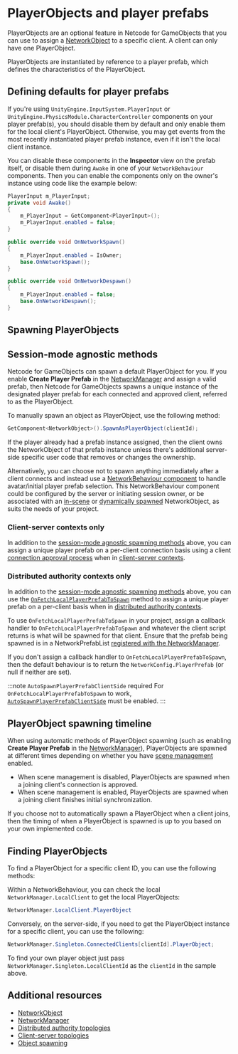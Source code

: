 # PlayerObjects and player prefabs

PlayerObjects are an optional feature in Netcode for GameObjects that you can use to assign a [NetworkObject](networkobject.md) to a specific client. A client can only have one PlayerObject.

PlayerObjects are instantiated by reference to a player prefab, which defines the characteristics of the PlayerObject.

## Defining defaults for player prefabs

If you're using `UnityEngine.InputSystem.PlayerInput` or `UnityEngine.PhysicsModule.CharacterController` components on your player prefab(s), you should disable them by default and only enable them for the local client's PlayerObject. Otherwise, you may get events from the most recently instantiated player prefab instance, even if it isn't the local client instance.

You can disable these components in the **Inspector** view on the prefab itself, or disable them during `Awake` in one of your `NetworkBehaviour` components. Then you can enable the components only on the owner's instance using code like the example below:

```csharp
PlayerInput m_PlayerInput;
private void Awake()
{
    m_PlayerInput = GetComponent<PlayerInput>();
    m_PlayerInput.enabled = false;
}

public override void OnNetworkSpawn()
{
    m_PlayerInput.enabled = IsOwner;
    base.OnNetworkSpawn();
}

public override void OnNetworkDespawn()
{
    m_PlayerInput.enabled = false;
    base.OnNetworkDespawn();
}
```

## Spawning PlayerObjects

## Session-mode agnostic methods

Netcode for GameObjects can spawn a default PlayerObject for you. If you enable **Create Player Prefab** in the [NetworkManager](../components/networkmanager.md) and assign a valid prefab, then Netcode for GameObjects spawns a unique instance of the designated player prefab for each connected and approved client, referred to as the PlayerObject.

To manually spawn an object as PlayerObject, use the following method:

```csharp
GetComponent<NetworkObject>().SpawnAsPlayerObject(clientId);
```

If the player already had a prefab instance assigned, then the client owns the NetworkObject of that prefab instance unless there's additional server-side specific user code that removes or changes the ownership.

Alternatively, you can choose not to spawn anything immediately after a client connects and instead use a [NetworkBehaviour component](networkbehaviour.md) to handle avatar/initial player prefab selection. This NetworkBehaviour component could be configured by the server or initiating session owner, or be associated with an [in-scene](scenemanagement/inscene-placed-networkobjects.md) or [dynamically spawned](object-spawning.md#dynamically-spawned-network-prefabs) NetworkObject, as suits the needs of your project.

### Client-server contexts only

In addition to the [session-mode agnostic spawning methods](#session-mode-agnostic-methods) above, you can assign a unique player prefab on a per-client connection basis using a client [connection approval process](connection-approval.md) when in [client-server contexts](../terms-concepts/client-server.md).

### Distributed authority contexts only

In addition to the [session-mode agnostic spawning methods](#session-mode-agnostic-methods) above, you can use the [`OnFetchLocalPlayerPrefabToSpawn`](https://docs.unity3d.com/Packages/com.unity.netcode.gameobjects@latest?subfolder=/api/Unity.Netcode.NetworkManager.html#Unity_Netcode_NetworkManager_OnFetchLocalPlayerPrefabToSpawn) method to assign a unique player prefab on a per-client basis when in [distributed authority contexts](../terms-concepts/distributed-authority.md).

To use `OnFetchLocalPlayerPrefabToSpawn` in your project, assign a callback handler to `OnFetchLocalPlayerPrefabToSpawn` and whatever the client script returns is what will be spawned for that client. Ensure that the prefab being spawned is in a NetworkPrefabList [registered with the NetworkManager](object-spawning.md#registering-a-network-prefab).

If you don't assign a callback handler to `OnFetchLocalPlayerPrefabToSpawn`, then the default behaviour is to return the `NetworkConfig.PlayerPrefab` (or null if neither are set).

:::note `AutoSpawnPlayerPrefabClientSide` required
For `OnFetchLocalPlayerPrefabToSpawn` to work, [`AutoSpawnPlayerPrefabClientSide`](https://docs.unity3d.com/Packages/com.unity.netcode.gameobjects@latest?subfolder=/api/Unity.Netcode.NetworkManager.html#Unity_Netcode_NetworkManager_AutoSpawnPlayerPrefabClientSide) must be enabled.
:::

## PlayerObject spawning timeline

When using automatic methods of PlayerObject spawning (such as enabling **Create Player Prefab** in the [NetworkManager](../components/networkmanager.md)), PlayerObjects are spawned at different times depending on whether you have [scene management](scenemanagement/scene-management-overview.md) enabled.

- When scene management is disabled, PlayerObjects are spawned when a joining client's connection is approved.
- When scene management is enabled, PlayerObjects are spawned when a joining client finishes initial synchronization.

If you choose not to automatically spawn a PlayerObject when a client joins, then the timing of when a PlayerObject is spawned is up to you based on your own implemented code.

## Finding PlayerObjects

To find a PlayerObject for a specific client ID, you can use the following methods:

Within a NetworkBehaviour, you can check the local `NetworkManager.LocalClient` to get the local PlayerObjects:

```csharp
NetworkManager.LocalClient.PlayerObject
```

Conversely, on the server-side, if you need to get the PlayerObject instance for a specific client, you can use the following:

```csharp
NetworkManager.Singleton.ConnectedClients[clientId].PlayerObject;
```

To find your own player object just pass `NetworkManager.Singleton.LocalClientId` as the `clientId` in the sample above.

## Additional resources

- [NetworkObject](networkobject.md)
- [NetworkManager](../components/networkmanager.md)
- [Distributed authority topologies](../terms-concepts/distributed-authority.md)
- [Client-server topologies](../terms-concepts/client-server.md)
- [Object spawning](object-spawning.md)
